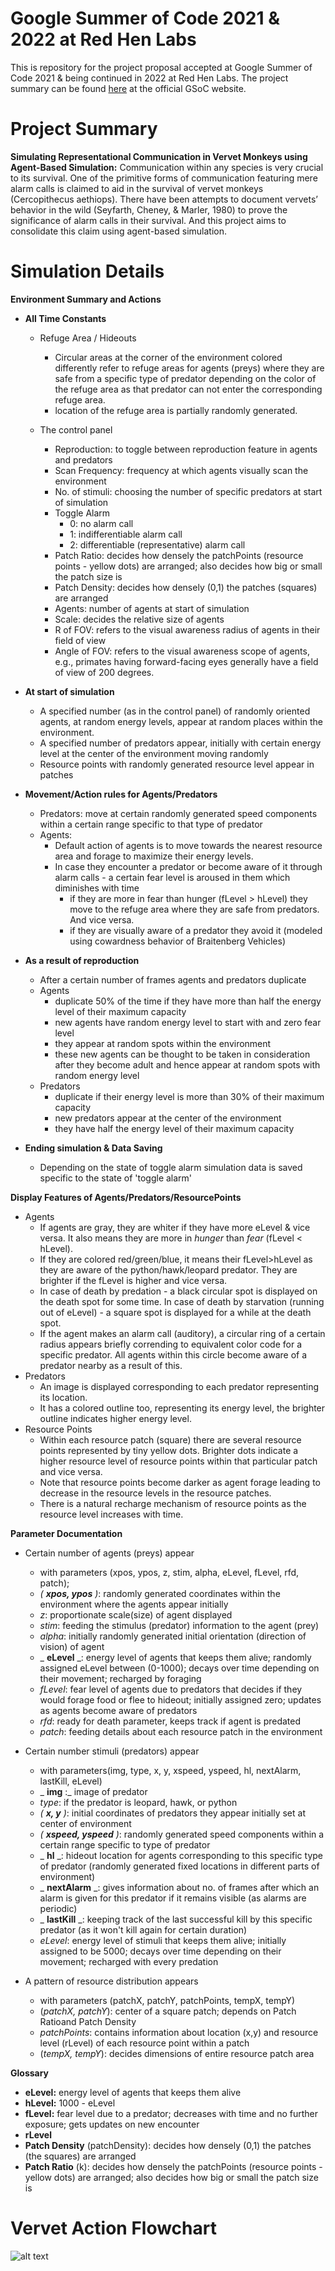 # Google Summer of Code 2021 & 2022 at Red Hen Labs

This is repository for the project proposal accepted at Google Summer of Code 2021 & being continued in 2022 at Red Hen Labs. The project summary can be found [here](https://summerofcode.withgoogle.com/programs/2022/projects/3gJf6UQy) at the official GSoC website. 

# Project Summary
**Simulating Representational Communication in Vervet Monkeys using Agent-Based Simulation:** Communication within any species is very crucial to its survival. One of the primitive forms of communication featuring mere alarm calls is claimed to aid in the survival of vervet monkeys (Cercopithecus aethiops). There have been attempts to document vervets’ behavior in the wild (Seyfarth, Cheney, & Marler, 1980) to prove the significance of alarm calls in their survival. And this project aims to consolidate this claim using agent-based simulation.

# Simulation Details

**Environment Summary and Actions**

- **All Time Constants**
  - Refuge Area / Hideouts

    - Circular areas at the corner of the environment colored differently refer to refuge areas for agents (preys) where they are safe from a specific type of predator depending on the color of the refuge area as that predator can not enter the corresponding refuge area.
    - location of the refuge area is partially randomly generated.

  - The control panel
    - Reproduction: to toggle between reproduction feature in agents and predators
    - Scan Frequency: frequency at which agents visually scan the environment
    - No. of stimuli: choosing the number of specific predators at start of simulation
    - Toggle Alarm
      - 0: no alarm call
      - 1: indifferentiable alarm call
      - 2: differentiable (representative) alarm call
    - Patch Ratio: decides how densely the patchPoints (resource points - yellow dots) are arranged; also decides how big or small the patch size is
    - Patch Density: decides how densely (0,1) the patches (squares) are arranged
    - Agents: number of agents at start of simulation
    - Scale: decides the relative size of agents
    - R of FOV: refers to the visual awareness radius of agents in their field of view
    - Angle of FOV: refers to the visual awareness scope of agents, e.g., primates having forward-facing eyes generally have a field of view of 200 degrees.
- **At start of simulation**
  - A specified number (as in the control panel) of randomly oriented agents, at random energy levels, appear at random places within the environment.
  - A specified number of predators appear, initially with certain energy level at the center of the environment moving randomly
  - Resource points with randomly generated resource level appear in patches
- **Movement/Action rules for Agents/Predators**
  - Predators: move at certain randomly generated speed components within a certain range specific to that type of predator
  - Agents:
    - Default action of agents is to move towards the nearest resource area and forage to maximize their energy levels.
    - In case they encounter a predator or become aware of it through alarm calls - a certain fear level is aroused in them which diminishes with time
      - if they are more in fear than hunger (fLevel > hLevel) they move to the refuge area where they are safe from predators. And vice versa.
      - if they are visually aware of a predator they avoid it (modeled using cowardness behavior of Braitenberg Vehicles)
- **As a result of reproduction**
  - After a certain number of frames agents and predators duplicate
  - Agents
    - duplicate 50% of the time if they have more than half the energy level of their maximum capacity
    - new agents have random energy level to start with and zero fear level
    - they appear at random spots within the environment
    - these new agents can be thought to be taken in consideration after they become adult and hence appear at random spots with random energy level
  - Predators
    - duplicate if their energy level is more than 30% of their maximum capacity
    - new predators appear at the center of the environment
    - they have half the energy level of their maximum capacity

- **Ending simulation &amp; Data Saving**
  - Depending on the state of toggle alarm simulation data is saved specific to the state of 'toggle alarm'

**Display Features of Agents/Predators/ResourcePoints**

- Agents
  - If agents are gray, they are whiter if they have more eLevel &amp; vice versa. It also means they are more in _hunger_ than _fear_ (fLevel < hLevel).
  - If they are colored red/green/blue, it means their fLevel>hLevel as they are aware of the python/hawk/leopard predator. They are brighter if the fLevel is higher and vice versa.
  - In case of death by predation - a black circular spot is displayed on the death spot for some time. In case of death by starvation (running out of eLevel) - a square spot is displayed for a while at the death spot.
  - If the agent makes an alarm call (auditory), a circular ring of a certain radius appears briefly corrending to equivalent color code for a specific predator. All agents within this circle become aware of a predator nearby as a result of this.
- Predators
  - An image is displayed corresponding to each predator representing its location.
  - It has a colored outline too, representing its energy level, the brighter outline indicates higher energy level.
- Resource Points
  - Within each resource patch (square) there are several resource points represented by tiny yellow dots. Brighter dots indicate a higher resource level of resource points within that particular patch and vice versa.
  - Note that resource points become darker as agent forage leading to decrease in the resource levels in the resource patches.
  - There is a natural recharge mechanism of resource points as the resource level increases with time.

**Parameter Documentation**

- Certain number of agents (preys) appear
  - with parameters (xpos, ypos, z, stim, alpha, eLevel, fLevel, rfd, patch);
  - _( __xpos, ypos__ )_: randomly generated coordinates within the environment where the agents appear initially
  - _z_: proportionate scale(size) of agent displayed
  - _stim_: feeding the stimulus (predator) information to the agent (prey)
  - _alpha_: initially randomly generated initial orientation (direction of vision) of agent
  - _ __eLevel__ _: energy level of agents that keeps them alive; randomly assigned eLevel between (0-1000); decays over time depending on their movement; recharged by foraging
  - _fLevel_: fear level of agents due to predators that decides if they would forage food or flee to hideout; initially assigned zero; updates as agents become aware of predators
  - _rfd_: ready for death parameter, keeps track if agent is predated
  - _patch_: feeding details about each resource patch in the environment

- Certain number stimuli (predators) appear
  - with parameters(img, type, x, y, xspeed, yspeed, hl, nextAlarm, lastKill, eLevel)
  - _ __img__ :_ image of predator
  - _type_: if the predator is leopard, hawk, or python
  - _( __x, y__ )_: initial coordinates of predators they appear initially set at center of environment
  - _( __xspeed, yspeed__ )_: randomly generated speed components within a certain range specific to type of predator
  - _ __hl__ _: hideout location for agents corresponding to this specific type of predator (randomly generated fixed locations in different parts of environment)
  - _ __nextAlarm__ _: gives information about no. of frames after which an alarm is given for this predator if it remains visible (as alarms are periodic)
  - _ __lastKill__ _: keeping track of the last successful kill by this specific predator (as it won't kill again for certain duration)
  - _eLevel_: energy level of stimuli that keeps them alive; initially assigned to be 5000; decays over time depending on their movement; recharged with every predation

- A pattern of resource distribution appears
  - with parameters (patchX, patchY, patchPoints, tempX, tempY)
  - (_patchX, patchY_): center of a square patch; depends on Patch Ratioand Patch Density
  - _patchPoints_: contains information about location (x,y) and resource level (rLevel) of each resource point within a patch
  - (_tempX, tempY_): decides dimensions of entire resource patch area

**Glossary**

- **eLevel:** energy level of agents that keeps them alive
- **hLevel:** 1000 - eLevel
- **fLevel:** fear level due to a predator; decreases with time and no further exposure; gets updates on new encounter
- **rLevel**
- **Patch Density** (patchDensity): decides how densely (0,1) the patches (the squares) are arranged
- **Patch Ratio** (k): decides how densely the patchPoints (resource points - yellow dots) are arranged; also decides how big or small the patch size is


# Vervet Action Flowchart
![alt text](https://github.com/ankiitgupta7/Google-Summer-of-Code-at-Red-Hen-Labs/blob/master/Images/simFlow.png?raw=true "Vervet Action Flowchart")